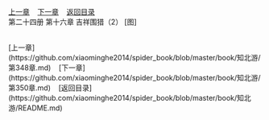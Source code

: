 
[上一章](https://github.com/xiaominghe2014/spider_book/blob/master/book/知北游/第348章.md)&nbsp;&nbsp;&nbsp;&nbsp;[下一章](https://github.com/xiaominghe2014/spider_book/blob/master/book/知北游/第350章.md)&nbsp;&nbsp;&nbsp;&nbsp;[返回目录](https://github.com/xiaominghe2014/spider_book/blob/master/book/知北游/README.md)
<br /> 第二十四册 第十六章 吉祥围猎（2） [图]<br />
    
  <br />
[上一章](https://github.com/xiaominghe2014/spider_book/blob/master/book/知北游/第348章.md)&nbsp;&nbsp;&nbsp;&nbsp;[下一章](https://github.com/xiaominghe2014/spider_book/blob/master/book/知北游/第350章.md)&nbsp;&nbsp;&nbsp;&nbsp;[返回目录](https://github.com/xiaominghe2014/spider_book/blob/master/book/知北游/README.md)

